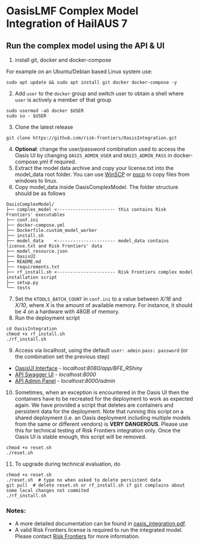 # OasisLMF Complex Model Integration of HailAUS 7

## Run the complex model using the API & UI
1) install git, docker and docker-compose

For example on an Ubuntu/Debian based Linux system use:
```
sudo apt update && sudo apt install git docker docker-compose -y
```
2) Add `user` to the `docker` group and switch user to obtain a shell where `user` is actively a member of that group
```
sudo usermod -aG docker $USER
sudo su - $USER
```
3) Clone the latest release
```
git clone https://github.com/risk-frontiers/OasisIntegration.git
```
4) **Optional**: change the user/password combination used to access the Oasis UI by changing
`OASIS_ADMIN_USER` and `OASIS_ADMIN_PASS` in docker-compose.yml if required.
5) Extract the model data archive and copy your license.txt into the model_data root folder. You can use 
[WinSCP](https://winscp.net/eng/download.php) or [pscp](https://www.chiark.greenend.org.uk/~sgtatham/putty/latest.html) 
to copy files from windows to linux.
6) Copy model_data inside OasisComplexModel. The folder structure should be as follows
```
OasisComplexModel/
├── complex_model <---------------------- this contains Risk Frontiers' executables
├── conf.ini
├── docker-compose.yml
├── Dockerfile.custom_model_worker
├── install.sh
├── model_data    <---------------------- model_data contains license.txt and Risk Frontiers' data
├── model_resource.json
├── OasisUI
├── README.md
├── requirements.txt
├── rf_install.sh <---------------------- Risk Frontiers complex model installation script
├── setup.py
└── tests
```
7) Set the  `KTOOLS_BATCH_COUNT` in `conf.ini` to a value between *X/16* and *X/10*, where *X* is the amount of 
available memory. For instance, it should be *4* on a hardware with 48GB of memory.
8) Run the deployment script
```
cd OasisIntegration
chmod +x rf_install.sh
./rf_install.sh
```

9) Access via localhost, using the default `user: admin` `pass: password` (or the combination set the previous step)
* [OasisUI Interface](http://localhost:8080/app/BFE_RShiny) - *localhost:8080/app/BFE_RShiny* 
* [API Swagger UI](http://localhost:8000/) - *localhost:8000*
* [API Admin Panel](http://localhost:8000/admin) - *localhost:8000/admin*

10) Sometimes, when an exception is encountered in the Oasis UI then the containers have to be recreated for the deployment 
to work as expected again. We have provided a script that deletes are containers and persistent data for the deployment. 
Note that running this script on a shared deployment (i.e. an Oasis deployment including multiple models from the same 
or different vendors) is **VERY DANGEROUS**. Please use this for technical testing of 
Risk Frontiers integration only. Once the Oasis UI is stable enough, this script will be removed.
```
chmod +x reset.sh
./reset.sh
``` 
11) To upgrade during technical evaluation, do
```
chmod +x reset.sh
./reset.sh  # type no when asked to delete persistent data
git pull  # delete reset.sh or rf_install.sh if git complains about some local changes not commited
./rf_install.sh
``` 
### Notes: 
* A more detailed documentation can be found in [oasis_integration.pdf](https://github.com/risk-frontiers/OasisComplexModel/blob/master/oasis_integration.pdf).
* A valid Risk Frontiers license is required to run the integrated model. Please contact 
[Risk Frontiers](mailto:info@riskfrontiers.com) for more information. 
